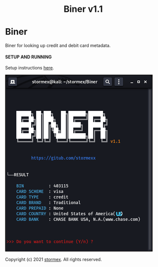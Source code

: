 <h1 align="center">Biner v1.1</h1>

# Biner
Biner for looking up credit and debit card metadata.


#### SETUP AND RUNNING
Setup instructions [here](<https://github.com/stormexx/Biner/wiki/Setting-Up-Biner>).


![Screenshot](https://raw.githubusercontent.com/stormexx/Biner/main/files/screenshot.png)


Copyright (c) 2021 [stormex](https://twitter.com/_stormex). All rights reserved.
